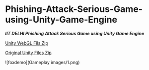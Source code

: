 # Phishing-Attack-Serious-Game-using-Unity-Game-Engine
***IIT DELHI Phishing Attack Serious Game using Unity Game Engine***


[Unity WebGL Fils Zip ](https://drive.google.com/file/d/1mN3lrMDIEc-_ErZ1-nA0Ed_551tp0OZm/view?usp=sharing)

[Original Unity Files Zip ](https://drive.google.com/file/d/1SJocTDzU3y-jUCCSRvOkfVD5IQQ31byE/view?usp=sharing)

![foxdemo](Gameplay images/1.png)
